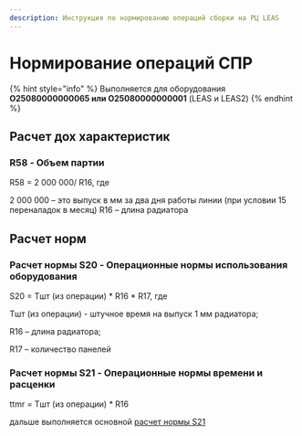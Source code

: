 ```yaml
---
description: Инструкция по нормированию операций сборки на РЦ LEAS
---
```


# Нормирование операций СПР

{% hint style="info" %}
Выполняется для оборудования  **О25080000000065 или О25080000000001** (LEAS и LEAS2)
{% endhint %}

## Расчет дох характеристик

### R58 - Объем партии

R58 = 2 000 000/ R16, где

2 000 000 – это выпуск в мм за два дня работы линии (при условии 15 переналадок в месяц) R16 – длина радиатора

## Расчет норм

### Расчет нормы S20 - Операционные нормы использования оборудования

S20 = Tшт (из операции) \* R16 \* R17, где

Tшт (из операции) - штучное время на выпуск 1 мм радиатора;

R16 – длина радиатора;

R17 – количество панелей

### Расчет нормы S21 - Операционные нормы времени и расценки

ttmr = Tшт (из операции) \* R16

дальше выполняется основной [расчет нормы S21](raschet-norm-s21.md)
